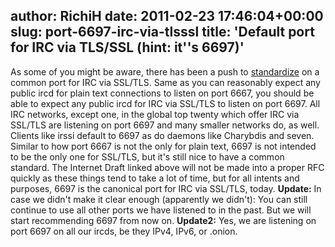 author: RichiH
date: 2011-02-23 17:46:04+00:00
slug: port-6697-irc-via-tlsssl
title: 'Default port for IRC via TLS/SSL (hint: it''s 6697)'
---

As some of you might be aware, there has been a push to ﻿﻿﻿[standardize](http://tools.ietf.org/html/draft-hartmann-default-port-for-irc-via-tls-ssl) on a common port for IRC via SSL/TLS. Same as you can reasonably expect any public ircd for plain text connections to listen on port 6667, you should be able to expect any public ircd for IRC via SSL/TLS to listen on port 6697.
All IRC networks, except one, in the global top twenty which offer IRC via SSL/TLS are listening on port 6697 and many smaller networks do, as well. Clients like irssi default to 6697 as do daemons like﻿ Charybdis and seven. Similar to how port 6667 is not the only for plain text, 6697 is not intended to be the only one for SSL/TLS, but it's still nice to have a common standard.
The Internet Draft linked above will not be made into a proper RFC quickly as these things tend to take a lot of time, but for all intents and purposes, 6697 is the canonical port for IRC via SSL/TLS, today.
**Update:** In case we didn't make it clear enough (apparently we didn't): You can still continue to use all other ports we have listened to in the past. But we will start recommending 6697 from now on.
**Update2:** Yes, we are listening on port 6697 on all our ircds, be they IPv4, IPv6, or .onion.
